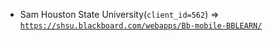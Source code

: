  - Sam Houston State University(`client_id=562`) => [`https://shsu.blackboard.com/webapps/Bb-mobile-BBLEARN/`](https://shsu.blackboard.com/webapps/Bb-mobile-BBLEARN/)
